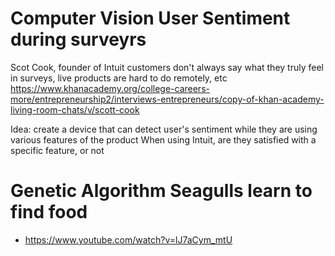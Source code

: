 # Computer Vision User Sentiment during surveyrs
Scot Cook, founder of Intuit customers don't always say what they truly feel in surveys, live products are hard to do remotely, etc
https://www.khanacademy.org/college-careers-more/entrepreneurship2/interviews-entrepreneurs/copy-of-khan-academy-living-room-chats/v/scott-cook

Idea: create a device that can detect user's sentiment while they are using various features of the product
When using Intuit, are they satisfied with a specific feature, or not

# Genetic Algorithm Seagulls learn to find food
- https://www.youtube.com/watch?v=lJ7aCym_mtU
